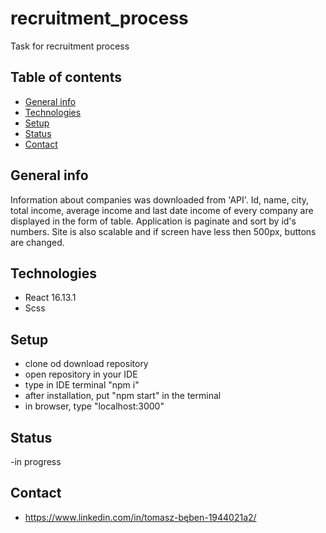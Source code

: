 # recruitment_process

Task for recruitment process

## Table of contents
* [General info](#general-info)
* [Technologies](#technologies)
* [Setup](#setup)
* [Status](#status)
* [Contact](#contact)

## General info
Information about companies was downloaded from 'API'.
Id, name, city, total income, average income and last date income of every company are displayed in the form of table.
Application is paginate and sort by id's numbers.
Site is also scalable and if screen have less then 500px, buttons are changed. 

## Technologies
* React 16.13.1
* Scss

## Setup
- clone od download repository
- open repository in your IDE
- type in IDE terminal "npm i"
- after installation, put "npm start" in the terminal
- in browser, type "localhost:3000"

## Status
-in progress

## Contact
- https://www.linkedin.com/in/tomasz-bęben-1944021a2/

